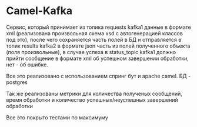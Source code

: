 # Camel-Kafka
Cервис, который принимает из топика requests kafka1 данные в формате xml (реализована произвольная схема xsd с автогенерацией классов под это), после чего сохраняется часть полей в БД и отправляется  в топик results kafka2 в формате json часть из полей полученного объекта (поля произвольные), в случае успеха в status_topic kafka1 должно прийти сообщение в формате xml об успешном завершении обработки, нет - об ошибке.

Все это реализовано с использованием спринг бут и apache camel. БД - postgres

Так же реализованы метрики для количества полученых сообщений, время обработки и количество успешных/неуспешных завершений обработки

Все это покрыто тестами по максимуму
